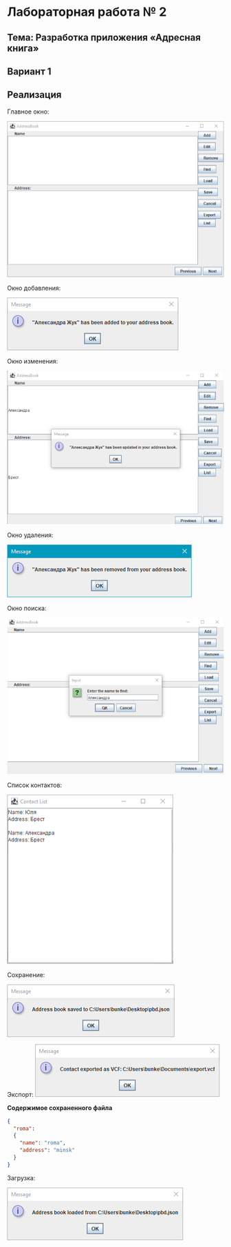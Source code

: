 # Лабораторная работа № 2

## Тема: Разработка приложения «Адресная книга»

## Вариант 1

## Реализация

Главное окно:

   ![nonlin](image/interface.png)

Окно добавления:

   ![nonlin](image/add.png)

Окно изменения:

   ![nonlin](image/redach.png)

Окно удаления:

   ![nonlin](image/delete.png)

Окно поиска:

   ![nonlin](image/find.png)

Список контактов:

   ![nonlin](image/list.png)

Сохранение:

   ![nonlin](image/save.png)

Экспорт:
   ![nonlin](image/export.png)




   **Содержимое сохраненного файла**

```json
{
  "roma": 
  {
    "name": "roma",
    "address": "minsk"
  }
}
```

Загрузка:

   ![nonlin](image/load.png)